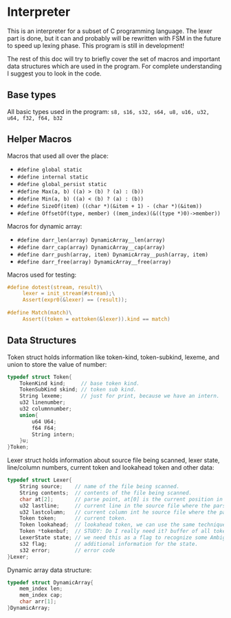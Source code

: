 # Interpreter
This is an interpreter for a subset of C programming language. The lexer part is done, but it can and probably will be rewritten with FSM in the future to speed up lexing phase. This program is still in development!

The rest of this doc will try to briefly cover the set of macros and important data structures which are used in the program.
For complete understanding I suggest you to look in the code.

## Base types
All basic types used in the program:
`s8, s16, s32, s64, u8, u16, u32, u64, f32, f64, b32`

## Helper Macros
Macros that used all over the place:
- `#define global static`
- `#define internal static`
- `#define global_persist static`
- `#define Max(a, b) ((a) > (b) ? (a) : (b))`
- `#define Min(a, b) ((a) < (b) ? (a) : (b))`
- `#define SizeOf(item) ((char *)(&item + 1) - (char *)(&item))`
- `#define OffsetOf(type, member) ((mem_index)(&((type *)0)->member))`

Macros for dynamic array:
- `#define darr_len(array) DynamicArray__len(array)`
- `#define darr_cap(array) DynamicArray__cap(array)`
- `#define darr_push(array, item) DynamicArray__push(array, item)`
- `#define darr_free(array) DynamicArray__free(array)`

Macros used for testing:
``` C
#define dotest(stream, result)\
     lexer = init_stream(#stream);\
     Assert(expr0(&lexer) == (result));
     
#define Match(match)\
     Assert((token = eattoken(&lexer)).kind == match)
```

## Data Structures
Token struct holds information like token-kind, token-subkind, lexeme, and union to store the value of number:
``` C
typedef struct Token{
    TokenKind kind;     // base token kind.
    TokenSubKind skind; // token sub kind.
    String lexeme;      // just for print, because we have an intern.
    u32 linenumber;
    u32 columnnumber;
    union{
        u64 U64;
        f64 F64;
        String intern;
    }u;
}Token;
```

Lexer struct holds information about source file being scanned, lexer state, line/column numbers, current token and lookahead token and other data:
``` C
typedef struct Lexer{
    String source;    // name of the file being scanned.
    String contents;  // contents of the file being scanned.
    char at[2];       // parse point, at[0] is the current position in the file, and at[1] is lookahead character.
    u32 lastline;     // current line in the source file where the parse point is.
    u32 lastcolumn;   // current column int he source file where the parse point is.
    Token token;      // current token.
    Token lookahead;  // lookahead token, we can use the same technique as at[2].
    Token *tokenbuf;  // STUDY: Do I really need it? buffer of all tokens corresponding to the current source excluding whitespaces.
    LexerState state; // we need this as a flag to recognize some Ambiguous tokens.
    s32 flag;         // additional information for the state.
    s32 error;        // error code
}Lexer;
```

Dynamic array data structure:
``` C
typedef struct DynamicArray{
    mem_index len;
    mem_index cap;
    char arr[1];
}DynamicArray;
```
